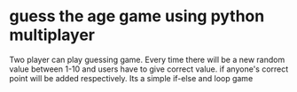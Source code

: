 # guess the age game using python multiplayer
 Two player can play guessing game. Every time there will be a new random value between 1-10 and users have to give correct value. if anyone's correct point will be added respectively. Its a simple if-else and loop game
